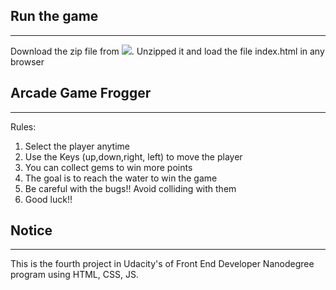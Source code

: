 ## Run the game
***************

Download the zip file from ![](https://github.com/spsv/arcade-game-frogger.git). Unzipped it and load the file index.html in any browser

## Arcade Game Frogger
**********************

Rules:
1. Select the player anytime
2. Use the Keys (up,down,right, left) to move the player
3. You can collect gems to win more points
4. The goal is to reach the water to win the game
5. Be careful with the bugs!! Avoid colliding with them
6. Good luck!!

## Notice
*********

This is the fourth project in Udacity's of Front End Developer Nanodegree program using HTML, CSS, JS. 
